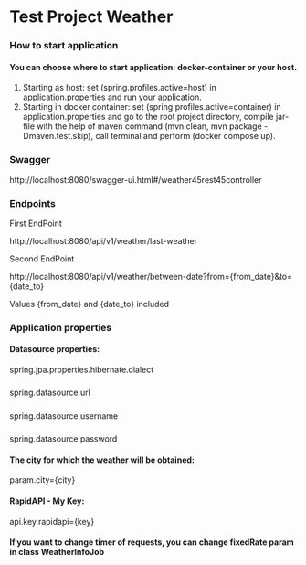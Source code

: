 # Test Project Weather

### How to start application

#### You can choose where to start application: docker-container or your host.
1. Starting as host: set (spring.profiles.active=host) in application.properties and run your application.
2. Starting in docker container: set (spring.profiles.active=container) in application.properties 
and go to the root project directory, compile jar-file with the help of maven command (mvn clean, mvn package -Dmaven.test.skip), call terminal and perform (docker compose up). 

### Swagger

http://localhost:8080/swagger-ui.html#/weather45rest45controller

### Endpoints

First EndPoint

http://localhost:8080/api/v1/weather/last-weather

Second EndPoint

http://localhost:8080/api/v1/weather/between-date?from={from_date}&to={date_to}

Values {from_date} and {date_to} included

### Application properties

#### Datasource properties:

spring.jpa.properties.hibernate.dialect
#####
spring.datasource.url
#####
spring.datasource.username
#####
spring.datasource.password

#### The city for which the weather will be obtained:

param.city={city}

#### RapidAPI - My Key:

api.key.rapidapi={key}

#### If you want to change timer of requests, you can change fixedRate param in class WeatherInfoJob
